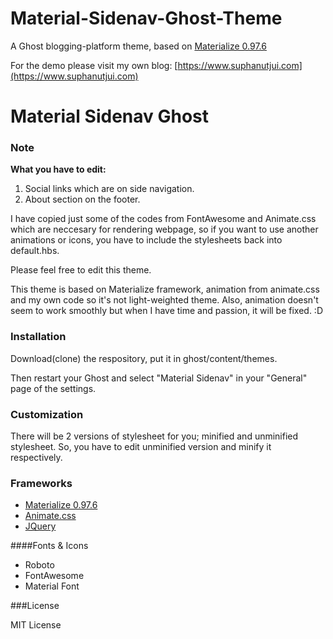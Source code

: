 # Material-Sidenav-Ghost-Theme
A Ghost blogging-platform theme, based on [Materialize 0.97.6](http://materializecss.com/)

For the demo please visit my own blog: [https://www.suphanutjui.com](https://www.suphanutjui.com)

# Material Sidenav Ghost

### Note

**What you have to edit:** 
1. Social links which are on side navigation.
2. About section on the footer.

I have copied just some of the codes from FontAwesome and Animate.css which are neccesary for rendering webpage, so if you want to use another animations or icons, you have to include the stylesheets back into default.hbs.

Please feel free to edit this theme.

This theme is based on Materialize framework, animation from animate.css and my own code so it's not light-weighted theme. Also, animation doesn't seem to work smoothly but when I have time and passion, it will be fixed. :D

### Installation

Download(clone) the respository, put it in ghost/content/themes.

Then restart your Ghost and select "Material Sidenav" in your "General" page of the settings.

### Customization

There will be 2 versions of stylesheet for you; minified and unminified stylesheet. So, you have to edit unminified version and minify it respectively.

### Frameworks

* [Materialize 0.97.6](http://materializecss.com/)
* [Animate.css](https://daneden.github.io/animate.css/)
* [JQuery](https://jquery.com/)

####Fonts & Icons

* Roboto
* FontAwesome
* Material Font

###License 

MIT License

